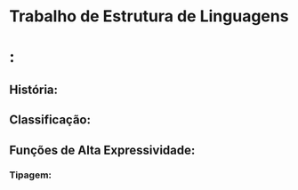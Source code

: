 # Trabalho de Estrutura de Linguagens



# :

## História:



## Classificação:



## Funções de Alta Expressividade:





### Tipagem:




